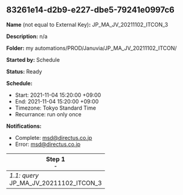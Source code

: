 ## 83261e14-d2b9-e227-dbe5-79241e0997c6

**Name** (not equal to External Key)**:** JP_MA_JV_20211102_ITCON_3

**Description:** n/a

**Folder:** my automations/PROD/Januvia/JP_MA_JV_20211102_ITCON/

**Started by:** Schedule

**Status:** Ready

**Schedule:**

* Start: 2021-11-04 15:20:00 +09:00
* End: 2021-11-04 15:20:00 +09:00
* Timezone: Tokyo Standard Time
* Recurrance: run only once

**Notifications:**

* Complete: msd@directus.co.jp
* Error: msd@directus.co.jp

| Step 1<br>_<small>-</small>_ |
| --- |
| _1.1: query_<br>JP_MA_JV_20211102_ITCON_3 |
